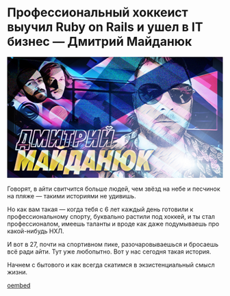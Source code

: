 # Профессиональный хоккеист выучил Ruby on Rails и ушел в IT бизнес — Дмитрий Майданюк

![preview](./preview.jpg)

Говорят, в айти свитчится больше людей, чем звёзд на небе и песчинок на пляже — такими историями не удивишь. 

Но как вам такая — когда тебя с 6 лет каждый день готовили к профессиональному спорту, буквально растили под хоккей, и ты стал профессионалом, имеешь таланты и вроде как даже подумываешь про какой-нибудь НХЛ.

И вот в 27, почти на спортивном пике, разочаровываешься и бросаешь всё ради айти. Тут уже любопытно. Вот у нас сегодня такая история.

Начнем с бытового и как всегда скатимся в экзистенциальный смысл жизни. 

[oembed](https://www.youtube.com/watch?v=Wjn5oo0vt84)